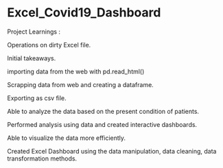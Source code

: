 # Excel_Covid19_Dashboard

Project Learnings :

Operations on dirty Excel file.

Initial takeaways.

importing data from the web with pd.read_html()

Scrapping data from web and creating a dataframe.

Exporting as csv file.

Able to analyze the data based on the present condition of patients.

Performed analysis using data and created interactive dashboards.

Able to visualize the data  more efficiently.

Created Excel Dashboard using the data manipulation, data cleaning, data transformation methods.

